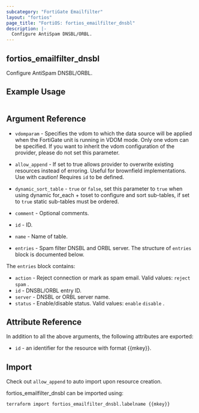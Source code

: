 ```yaml
---
subcategory: "FortiGate Emailfilter"
layout: "fortios"
page_title: "FortiOS: fortios_emailfilter_dnsbl"
description: |-
  Configure AntiSpam DNSBL/ORBL.
---
```


## fortios_emailfilter_dnsbl
Configure AntiSpam DNSBL/ORBL.

## Example Usage

```hcl

```

## Argument Reference
* `vdomparam` - Specifies the vdom to which the data source will be applied when the FortiGate unit is running in VDOM mode. Only one vdom can be specified. If you want to inherit the vdom configuration of the provider, please do not set this parameter.
* `allow_append` - If set to true allows provider to overwrite existing resources instead of erroring. Useful for brownfield implementations. Use with caution! Requires `id` to be defined.
* `dynamic_sort_table` - `true` or `false`, set this parameter to `true` when using dynamic for_each + toset to configure and sort sub-tables, if set to `true` static sub-tables must be ordered.

* `comment` - Optional comments.
* `id` - ID.
* `name` - Name of table.
* `entries` - Spam filter DNSBL and ORBL server. The structure of `entries` block is documented below.

The `entries` block contains:

* `action` - Reject connection or mark as spam email. Valid values: `reject` `spam` .
* `id` - DNSBL/ORBL entry ID.
* `server` - DNSBL or ORBL server name.
* `status` - Enable/disable status. Valid values: `enable` `disable` .

## Attribute Reference

In addition to all the above arguments, the following attributes are exported:
* `id` - an identifier for the resource with format {{mkey}}.

## Import

Check out `allow_append` to auto import upon resource creation.

fortios_emailfilter_dnsbl can be imported using:
```sh
terraform import fortios_emailfilter_dnsbl.labelname {{mkey}}
```
